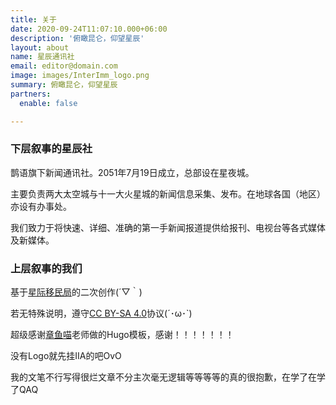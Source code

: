 ```yaml
---
title: 关于
date: 2020-09-24T11:07:10.000+06:00
description: '俯瞰昆仑，仰望星辰'
layout: about
name: 星辰通讯社
email: editor@domain.com
image: images/InterImm_logo.png
summary: 俯瞰昆仑，仰望星辰
partners:
  enable: false

---
```

### **下层叙事的星辰社**

鹊语旗下新闻通讯社。2051年7月19日成立，总部设在星夜城。

主要负责两大太空城与十一大火星城的新闻信息采集、发布。在地球各国（地区）亦设有办事处。

我们致力于将快速、详细、准确的第一手新闻报道提供给报刊、电视台等各式媒体及新媒体。

### **上层叙事的我们**

基于[星际移民局](https://interimm.org)的二次创作(´▽｀)

若无特殊说明，遵守[CC BY-SA 4.0](https://creativecommons.org/licenses/by-sa/4.0/)协议(´･ω･`)

超级感谢[章鱼喵](https://github.com/emptymalei)老师做的Hugo模板，感谢！！！！！！！

没有Logo就先挂IIA的吧OvO

我的文笔不行写得很烂文章不分主次毫无逻辑等等等等的真的很抱歉，在学了在学了QAQ
